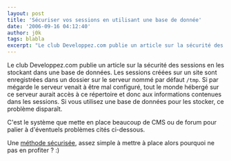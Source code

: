 ```yaml
---
layout: post
title: 'Sécuriser vos sessions en utilisant une base de donnée'
date: '2006-09-16 04:12:40'
author: j0k
tags: blabla
excerpt: "Le club Developpez.com publie un article sur la sécurité des sessions en les stockant dans une base de données.     \nLes sessions créées sur un site sont enregistrées dans un dossier sur le serveur nommé par défaut /tmp. Si par mégarde le serveur venait à être mal configuré, tout le monde hébergé sur ce serveur aurait accès à ce répertoire et donc aux      …"
---
```


Le club Developpez.com publie un article sur la sécurité des sessions en les stockant dans une base de données.
Les sessions créées sur un site sont enregistrées dans un dossier sur le serveur nommé par défaut `/tmp`. Si par mégarde le serveur venait à être mal configuré, tout le monde hébergé sur ce serveur aurait accès à ce répertoire et donc aux informations contenues dans les sessions.   Si vous utilisez une base de données pour les stocker, ce problème disparaît.

C'est le système que mette en place beaucoup de CMS ou de forum pour palier à d'éventuels problèmes cités ci-dessous.

Une [méthode sécurisée](http://a-pellegrini.developpez.com/tutoriels/php/session-db/), assez simple à mettre à place alors pourquoi ne pas en profiter ? :)
